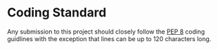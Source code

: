 Coding Standard
=========

Any submission to this project should closely follow the [PEP 8](https://www.python.org/dev/peps/pep-0008/) coding guidlines with the exception that lines can be up to 120 characters long.
